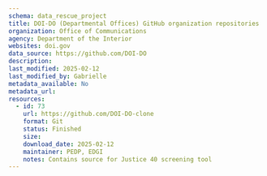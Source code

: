 ```yaml
---
schema: data_rescue_project 
title: DOI-DO (Departmental Offices) GitHub organization repositories
organization: Office of Communications
agency: Department of the Interior
websites: doi.gov
data_source: https://github.com/DOI-DO
description: 
last_modified: 2025-02-12
last_modified_by: Gabrielle
metadata_available: No
metadata_url: 
resources:
  - id: 73
    url: https://github.com/DOI-DO-clone
    format: Git
    status: Finished
    size: 
    download_date: 2025-02-12
    maintainer: PEDP, EDGI
    notes: Contains source for Justice 40 screening tool
---
```

